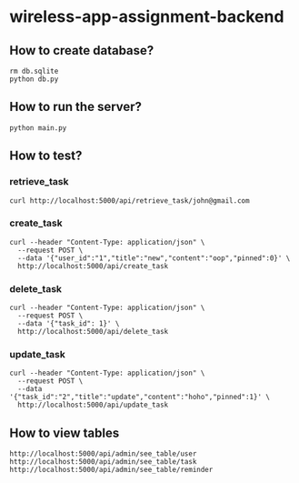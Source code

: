 # wireless-app-assignment-backend

## How to create database?
```
rm db.sqlite
python db.py
```

## How to run the server?
```
python main.py
```

## How to test?
### retrieve_task
```
curl http://localhost:5000/api/retrieve_task/john@gmail.com
```

### create_task
```
curl --header "Content-Type: application/json" \
  --request POST \
  --data '{"user_id":"1","title":"new","content":"oop","pinned":0}' \
  http://localhost:5000/api/create_task
```

### delete_task
```
curl --header "Content-Type: application/json" \
  --request POST \
  --data '{"task_id": 1}' \
  http://localhost:5000/api/delete_task
```

### update_task
```
curl --header "Content-Type: application/json" \
  --request POST \
  --data '{"task_id":"2","title":"update","content":"hoho","pinned":1}' \
  http://localhost:5000/api/update_task
```


## How to view tables
```
http://localhost:5000/api/admin/see_table/user
http://localhost:5000/api/admin/see_table/task
http://localhost:5000/api/admin/see_table/reminder
```